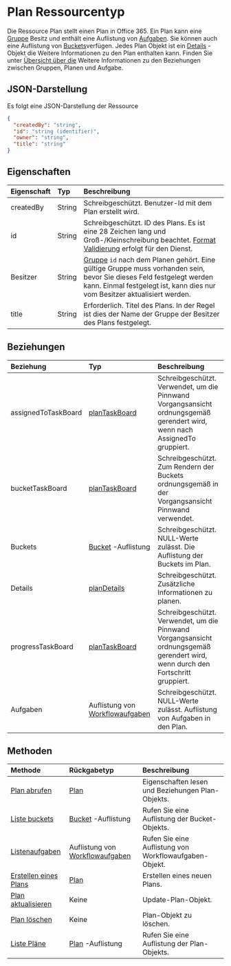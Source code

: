 # <a name="plan-resource-type"></a>Plan Ressourcentyp

Die Ressource Plan stellt einen Plan in Office 365. Ein Plan kann eine [Gruppe](group.md) Besitz und enthält eine Auflistung von [Aufgaben](task.md). Sie können auch eine Auflistung von [Buckets](bucket.md)verfügen. Jedes Plan Objekt ist ein [Details](plandetails.md) -Objekt die Weitere Informationen zu den Plan enthalten kann. Finden Sie unter [Übersicht über die](tasks_overview.md) Weitere Informationen zu den Beziehungen zwischen Gruppen, Planen und Aufgabe.

## <a name="json-representation"></a>JSON-Darstellung

Es folgt eine JSON-Darstellung der Ressource

<!-- {
  "blockType": "resource",
  "optionalProperties": [
    "assignedToTaskBoard",
    "bucketTaskBoard",
    "buckets",
    "details",
    "progressTaskBoard",
    "tasks"
  ],
  "@odata.type": "microsoft.graph.plan"
}-->

```json
{
  "createdBy": "string",
  "id": "string (identifier)",
  "owner": "string",
  "title": "string"
}

```
## <a name="properties"></a>Eigenschaften
| Eigenschaft     | Typ   |Beschreibung|
|:---------------|:--------|:----------|
|createdBy|String|Schreibgeschützt. Benutzer-Id mit dem Plan erstellt wird.|
|id|String| Schreibgeschützt. ID des Plans. Es ist eine 28 Zeichen lang und Groß-/Kleinschreibung beachtet. [Format Validierung](tasks_identifiers_disclaimer.md) erfolgt für den Dienst. |
|Besitzer|String|[Gruppe](group.md) `id` nach dem Planen gehört. Eine gültige Gruppe muss vorhanden sein, bevor Sie dieses Feld festgelegt werden kann. Einmal festgelegt ist, kann dies nur vom Besitzer aktualisiert werden.|
|title|String| Erforderlich. Titel des Plans. In der Regel ist dies der Name der Gruppe der Besitzer des Plans festgelegt.|

## <a name="relationships"></a>Beziehungen
| Beziehung | Typ   |Beschreibung|
|:---------------|:--------|:----------|
|assignedToTaskBoard|[planTaskBoard](plantaskboard.md)| Schreibgeschützt. Verwendet, um die Pinnwand Vorgangsansicht ordnungsgemäß gerendert wird, wenn nach AssignedTo gruppiert.|
|bucketTaskBoard|[planTaskBoard](plantaskboard.md)| Schreibgeschützt. Zum Rendern der Buckets ordnungsgemäß in der Vorgangsansicht Pinnwand verwendet.|
|Buckets|[Bucket](bucket.md) -Auflistung| Schreibgeschützt. NULL-Werte zulässt. Die Auflistung der Buckets im Plan. |
|Details|[planDetails](plandetails.md)| Schreibgeschützt. Zusätzliche Informationen zu planen. |
|progressTaskBoard|[planTaskBoard](plantaskboard.md)| Schreibgeschützt. Verwendet, um die Pinnwand Vorgangsansicht ordnungsgemäß gerendert wird, wenn durch den Fortschritt gruppiert.|
|Aufgaben|Auflistung von [Workflowaufgaben](task.md)| Schreibgeschützt. NULL-Werte zulässt. Auflistung von Aufgaben in den Plan. |

## <a name="methods"></a>Methoden

| Methode           | Rückgabetyp    |Beschreibung|
|:---------------|:--------|:----------|
|[Plan abrufen](../api/plan_get.md) | [Plan](plan.md) |Eigenschaften lesen und Beziehungen Plan-Objekts.|
|[Liste buckets](../api/plan_list_buckets.md) |[Bucket](bucket.md) -Auflistung| Rufen Sie eine Auflistung der Bucket-Objekts.|
|[Listenaufgaben](../api/plan_list_tasks.md) |Auflistung von [Workflowaufgaben](task.md)| Rufen Sie eine Auflistung von Workflowaufgaben-Objekt. |
|[Erstellen eines Plans](../api/plan_post_plans.md) | [Plan](plan.md) | Erstellen eines neuen Plans. |
|[Plan aktualisieren](../api/plan_update.md) | Keine    |Update-Plan-Objekt. |
|[Plan löschen](../api/plan_delete.md) | Keine |Plan-Objekt zu löschen. |
|[Liste Pläne](../api/plan_list.md) | [Plan](plan.md) -Auflistung | Rufen Sie eine Auflistung der Plan-Objekts. |

<!-- uuid: 8fcb5dbc-d5aa-4681-8e31-b001d5168d79
2015-10-25 14:57:30 UTC -->
<!-- {
  "type": "#page.annotation",
  "description": "plan resource",
  "keywords": "",
  "section": "documentation",
  "tocPath": ""
}-->